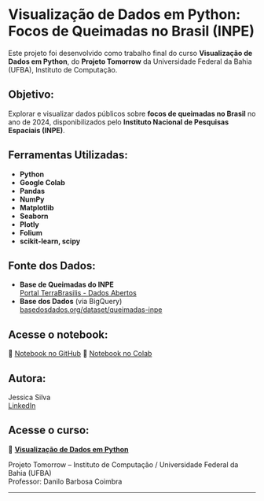 # Visualização de Dados em Python: **Focos de Queimadas no Brasil (INPE)**

Este projeto foi desenvolvido como trabalho final do curso **Visualização de Dados em Python**, do **Projeto Tomorrow** da Universidade Federal da Bahia (UFBA), Instituto de Computação.

## Objetivo:

Explorar e visualizar dados públicos sobre **focos de queimadas no Brasil** no ano de 2024, disponibilizados pelo **Instituto Nacional de Pesquisas Espaciais (INPE)**.

## Ferramentas Utilizadas:

- **Python**
- **Google Colab**
- **Pandas**
- **NumPy**
- **Matplotlib**
- **Seaborn**
- **Plotly** 
- **Folium** 
- **scikit-learn, scipy**

## Fonte dos Dados:

- **Base de Queimadas do INPE**  
  [Portal TerraBrasilis - Dados Abertos](https://terrabrasilis.dpi.inpe.br/queimadas/portal/dados-abertos/)
- **Base dos Dados** (via BigQuery)  
  [basedosdados.org/dataset/queimadas-inpe](https://basedosdados.org/dataset/f06f3cdc-b539-409b-b311-1ff8878fb8d9)

## Acesse o notebook:

🔗 [Notebook no GitHub](https://github.com/jessicasilvacodes/dados-python-ufba/blob/main/projetofinal_ufba_JessicaSilva.ipynb)
🔗 [Notebook no Colab](https://colab.research.google.com/drive/1fwoz2XT5MAy_sN7_PMOoRR6TBms0vnzI?usp=sharing)

## Autora:

Jessica Silva  
[LinkedIn](https://www.linkedin.com/in/sdsjessica/) 

## Acesse o curso:

🔗 [ **Visualização de Dados em Python** ](https://tomorrow.ufba.br/pt-br/visualizacao-dados)

Projeto Tomorrow – Instituto de Computação / Universidade Federal da Bahia (UFBA)  
Professor: Danilo Barbosa Coimbra  

---

